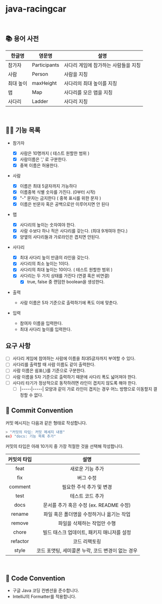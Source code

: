 # java-racingcar

<br>

## 📚 용어 사전

| 한글명   | 영문명          | 설명                   |
|-------|--------------|----------------------|
| 참가자   | Participants | 사다리 게임에 참가하는 사람들을 지칭 |
| 사람    | Person       | 사람을 지칭               |
| 최대 높이 | maxHeight    | 사다리의 최대 높이를 지칭       |
| 맵     | Map          | 사다리를 모은 맵을 지칭        |
| 사다리   | Ladder       | 사다리 지칭                |

<br>

## 👨‍🍳 기능 목록

- 참가자
    - [x] 사람은 10명까지 ( 테스트 원할한 범위 )
    - [x] 사람이름은 ',' 로 구분한다.
    - [x] 중복 이름은 허용한다.

- 사람
    - [x] 이름은 최대 5글자까지 가능하다
    - [x] 이름중복 식별 숫자를 가진다. (0부터 시작)
    - [x] "-" 문자는 금지한다 ( 중복 표시를 위한 문자 )
    - [x] 이름은 빈문자 혹은 공백으로만 이루어지면 안 된다

- 맵
    - [x] 사다리의 높이는 숫자여야 한다.
    - [x] 사람 수보다 하나 적은 사다리를 갖는다. (최대 9개여야 한다.)
    - [x] 양옆의 사다리들과 가로라인은 겹치면 안된다.

- 사다리
    - [x] 최대 사다리 높이 만큼의 라인을 갖는다.
    - [x] 사다리의 최소 높이는 1이다.
    - [x] 사다리의 최대 높이는 10이다. ( 테스트 원할한 범위 )
    - [x] 사다리는 두 가지 상태를 가진다 (연결 혹은 비연결)
        - [x] true, false 중 랜덤한 boolean을 생성한다.

- 출력
    - 사람 이름은 5자 기준으로 출력하기에 폭도 이에 맞춘다.

- 입력
    - 참여자 이름을 입력한다.
    - 최대 사다리 높이를 입력한다.

## 요구 사항

- [ ] 사다리 게임에 참여하는 사람에 이름을 최대5글자까지 부여할 수 있다.
- [ ] 사다리를 출력할 때 사람 이름도 같이 출력한다.
- [ ] 사람 이름은 쉼표(,)를 기준으로 구분한다.
- [ ] 사람 이름을 5자 기준으로 출력하기 때문에 사다리 폭도 넓어져야 한다.
- [ ] 사다리 타기가 정상적으로 동작하려면 라인이 겹치지 않도록 해야 한다.
    - [ ] |-----|-----| 모양과 같이 가로 라인이 겹치는 경우 어느 방향으로 이동할지 결정할 수 없다.
      <br>

## 📌 Commit Convention

커밋 메시지는 다음과 같은 형태로 작성합니다.

```Bash
> "커밋의 타입: 커밋 메세지 내용"
ex) "docs: 기능 목록 추가"
```

커밋의 타입은 아래 10가지 중 가장 적절한 것을 선택해 작성합니다.

| 커밋의 타입 |                       설명                        |
| :---------: | :-----------------------------------------------: |
|    feat     |                 새로운 기능 추가                  |
|     fix     |                     버그 수정                     |
|   comment   |             필요한 주석 추가 및 변경              |
|    test     |                 테스트 코드 추가                  |
|    docs     |      문서를 추가 혹은 수정 (ex. README 수정)      |
|   rename    |     파일 혹은 폴더명을 수정하거나 옮기는 작업     |
|   remove    |            파일을 삭제하는 작업만 수행            |
|    chore    |    빌드 태스크 업데이트, 패키지 매니저를 설정     |
|  refactor   |                   코드 리팩토링                   |
|    style    | 코드 포맷팅, 세미콜론 누락, 코드 변경이 없는 경우 |

<br>

## 📌 Code Convention

- 구글 Java 코딩 컨벤션을 준수합니다.
- IntelliJ의 Formatter를 적용합니다.
